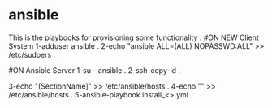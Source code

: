 # ansible
This is the playbooks for provisioning some functionality .
#ON NEW Client System
1-adduser ansible .
2-echo "ansible ALL=(ALL) NOPASSWD:ALL" >> /etc/sudoers .

#ON Ansible Server
1-su - ansible .
2-ssh-copy-id <Client IP> .

3-echo "[SectionName]" >> /etc/ansible/hosts .
4-echo "<Client IP>" >> /etc/ansible/hosts .
5-ansible-playbook install_<>.yml .

